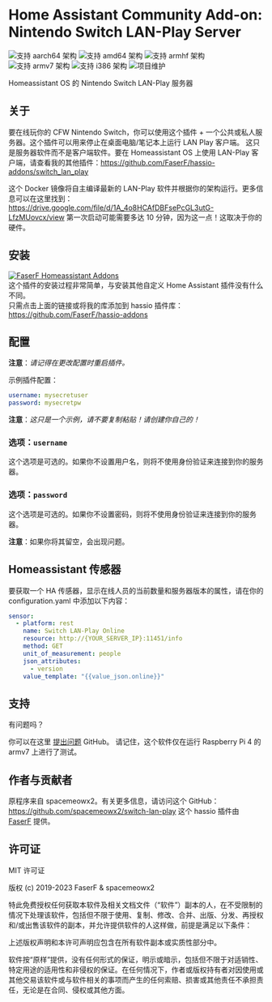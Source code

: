 # Home Assistant Community Add-on: Nintendo Switch LAN-Play Server
![支持 aarch64 架构][aarch64-shield] ![支持 amd64 架构][amd64-shield] ![支持 armhf 架构][armhf-shield] ![支持 armv7 架构][armv7-shield] ![支持 i386 架构][i386-shield]
![项目维护][maintenance-shield]

Homeassistant OS 的 Nintendo Switch LAN-Play 服务器

## 关于

要在线玩你的 CFW Nintendo Switch，你可以使用这个插件 + 一个公共或私人服务器。这个插件可以用来停止在桌面电脑/笔记本上运行 LAN Play 客户端。
这只是服务器软件而不是客户端软件。要在 Homeassistant OS 上使用 LAN-Play 客户端，请查看我的其他插件：<https://github.com/FaserF/hassio-addons/switch_lan_play>

这个 Docker 镜像将自主编译最新的 LAN-Play 软件并根据你的架构运行。更多信息可以在这里找到：<https://drive.google.com/file/d/1A_4o8HCAfDBFsePcGL3utG-LfzMUovcx/view>
第一次启动可能需要多达 10 分钟，因为这一点！这取决于你的硬件。

## 安装

[![FaserF Homeassistant Addons](https://my.home-assistant.io/badges/supervisor_add_addon_repository.svg)](https://my.home-assistant.io/redirect/supervisor_add_addon_repository/?repository_url=https%3A%2F%2Fgithub.com%2FFaserF%2Fhassio-addons)
<br />
这个插件的安装过程非常简单，与安装其他自定义 Home Assistant 插件没有什么不同。<br />
只需点击上面的链接或将我的库添加到 hassio 插件库： <https://github.com/FaserF/hassio-addons>

## 配置

**注意**：_请记得在更改配置时重启插件。_

示例插件配置：

```yaml
username: mysecretuser
password: mysecretpw
```

**注意**：_这只是一个示例，请不要复制粘贴！请创建你自己的！_

### 选项：`username`

这个选项是可选的。如果你不设置用户名，则将不使用身份验证来连接到你的服务器。

### 选项：`password`

这个选项是可选的。如果你不设置密码，则将不使用身份验证来连接到你的服务器。

**注意**：如果你将其留空，会出现问题。

## Homeassistant 传感器
要获取一个 HA 传感器，显示在线人员的当前数量和服务器版本的属性，请在你的 configuration.yaml 中添加以下内容：

```yaml
sensor:
  - platform: rest
    name: Switch LAN-Play Online
    resource: http://{YOUR_SERVER_IP}:11451/info
    method: GET
    unit_of_measurement: people
    json_attributes:
      - version
    value_template: "{{value_json.online}}"
```

## 支持

有问题吗？

你可以在这里 [提出问题][issue] GitHub。
请记住，这个软件仅在运行 Raspberry Pi 4 的 armv7 上进行了测试。

## 作者与贡献者

原程序来自 spacemeowx2。有关更多信息，请访问这个 GitHub： <https://github.com/spacemeowx2/switch-lan-play>
这个 hassio 插件由 [FaserF] 提供。

## 许可证

MIT 许可证

版权 (c) 2019-2023 FaserF & spacemeowx2

特此免费授权任何获取本软件及相关文档文件（“软件”）副本的人，在不受限制的情况下处理该软件，包括但不限于使用、复制、修改、合并、出版、分发、再授权和/或出售该软件的副本，并允许提供软件的人这样做，前提是满足以下条件：

上述版权声明和本许可声明应包含在所有软件副本或实质性部分中。

软件按“原样”提供，没有任何形式的保证，明示或暗示，包括但不限于对适销性、特定用途的适用性和非侵权的保证。在任何情况下，作者或版权持有者对因使用或其他交易该软件或与软件相关的事项而产生的任何索赔、损害或其他责任不承担责任，无论是在合同、侵权或其他方面。

[aarch64-shield]: https://img.shields.io/badge/aarch64-yes-green.svg
[amd64-shield]: https://img.shields.io/badge/amd64-yes-green.svg
[armhf-shield]: https://img.shields.io/badge/armhf-yes-green.svg
[armv7-shield]: https://img.shields.io/badge/armv7-yes-green.svg
[FaserF]: https://github.com/FaserF/
[i386-shield]: https://img.shields.io/badge/i386-yes-green.svg
[issue]: https://github.com/FaserF/hassio-addons/issues
[maintenance-shield]: https://img.shields.io/maintenance/yes/2024.svg